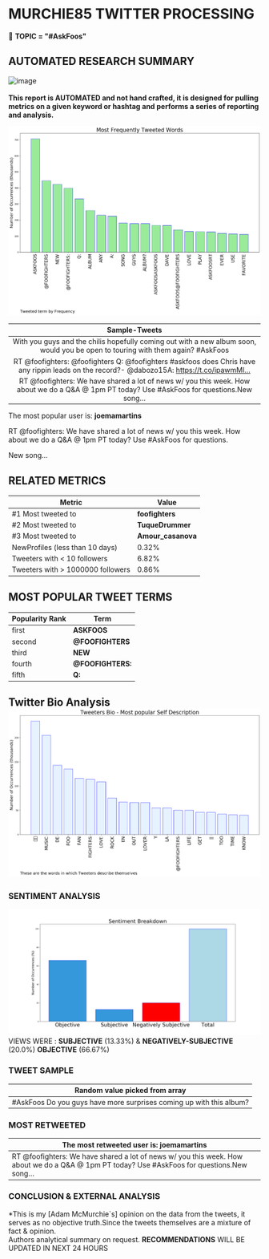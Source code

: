 # MURCHIE85 TWITTER PROCESSING 
&#x1F34E; **TOPIC = "#AskFoos"**

## AUTOMATED RESEARCH SUMMARY

![image](https://marketingplatform.google.com/about/static/images/gmp/analytics-smb-benefit.jpg)
<br></br>
<b> This report is AUTOMATED and not hand crafted, it is designed for pulling metrics on a given keyword or hashtag and performs a series of reporting and analysis.</b>



![image](TWEETS.png)



|                **Sample-Tweets**        |
| :-------------: |
| With you guys and the chilis hopefully coming out with a new album soon, would you be open to touring with them again? #AskFoos |
| RT @foofighters: @foofighters Q: @foofighters #askfoos does Chris have any rippin leads on the record?- @dabozo15A: https://t.co/ipawmMl… |
| RT @foofighters: We have shared a lot of news w/ you this week. How about we do a Q&amp;A @ 1pm PT today? Use #AskFoos for questions.New song… |

The most popular user is: **joemamartins**
<div class="alert alert-block alert-danger"> RT @foofighters: We have shared a lot of news w/ you this week. How about we do a Q&amp;A @ 1pm PT today? Use #AskFoos for questions.

New song…</div>

## RELATED METRICS<br>
| Metric | Value |
| ------------- | ------------- |
| #1 Most tweeted to  | **foofighters** |
| #2 Most tweeted to  | **TuqueDrummer** |
| #3 Most tweeted to  | **Amour_casanova** |
| NewProfiles (less than 10 days) | 0.32%  |
| Tweeters with < 10 followers  | 6.82%|
| Tweeters with > 1000000 followers  | 0.86%  |



## MOST POPULAR TWEET TERMS 


| Popularity Rank  | Term |
| ------------- | ------------- |
| first  | **ASKFOOS**  |
| second  | **@FOOFIGHTERS**  |
| third  | **NEW** |
| fourth  | **@FOOFIGHTERS:**  |
| fifth  | **Q:**  |


## Twitter Bio Analysis![image](BIO.png)
### SENTIMENT ANALYSIS
![image](sentiment.png)
VIEWS WERE : **SUBJECTIVE**  (13.33%) & **NEGATIVELY-SUBJECTIVE** (20.0%) **OBJECTIVE** (66.67%)

### TWEET SAMPLE 
| Random value picked from array |
| ------------- |
|#AskFoos Do you guys have more surprises coming up with this album? |

### MOST RETWEETED 

| The most retweeted user is: **joemamartins**  |
| ------------- |
| RT @foofighters: We have shared a lot of news w/ you this week. How about we do a Q&amp;A @ 1pm PT today? Use #AskFoos for questions.New song… |

### CONCLUSION & EXTERNAL ANALYSIS

*This is my [Adam McMurchie`s] opinion on the data from the tweets, it serves as no objective truth.Since the tweets themselves are a mixture of fact & opinion.<br>
Authors analytical summary on request.
**RECOMMENDATIONS** WILL BE UPDATED IN NEXT  24 HOURS <br>